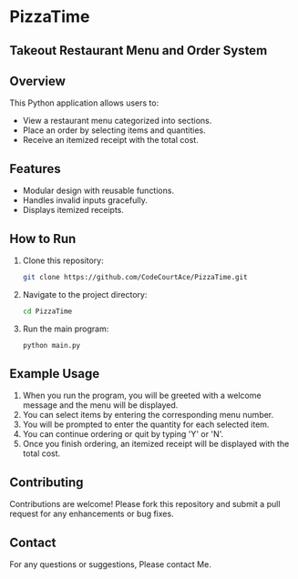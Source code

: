 # PizzaTime

## Takeout Restaurant Menu and Order System

## Overview
This Python application allows users to:
- View a restaurant menu categorized into sections.
- Place an order by selecting items and quantities.
- Receive an itemized receipt with the total cost.

## Features
- Modular design with reusable functions.
- Handles invalid inputs gracefully.
- Displays itemized receipts.

## How to Run
1. Clone this repository:
    ```sh
    git clone https://github.com/CodeCourtAce/PizzaTime.git
    ```
2. Navigate to the project directory:
    ```sh
    cd PizzaTime
    ```
3. Run the main program:
    ```sh
    python main.py
    ```


## Example Usage
1. When you run the program, you will be greeted with a welcome message and the menu will be displayed.
2. You can select items by entering the corresponding menu number.
3. You will be prompted to enter the quantity for each selected item.
4. You can continue ordering or quit by typing 'Y' or 'N'.
5. Once you finish ordering, an itemized receipt will be displayed with the total cost.

## Contributing
Contributions are welcome! Please fork this repository and submit a pull request for any enhancements or bug fixes.



## Contact
For any questions or suggestions, Please contact Me.
